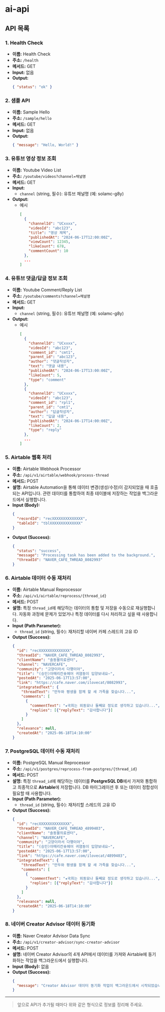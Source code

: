 # ai-api

## API 목록

### 1. Health Check
- **이름:** Health Check
- **주소:** `/health`
- **메서드:** GET
- **Input:** 없음
- **Output:**
  ```json
  { "status": "ok" }
  ```

### 2. 샘플 API
- **이름:** Sample Hello
- **주소:** `/sample/hello`
- **메서드:** GET
- **Input:** 없음
- **Output:**
  ```json
  { "message": "Hello, World!" }
  ```

### 3. 유튜브 영상 정보 조회
- **이름:** Youtube Video List
- **주소:** `/youtube/videos?channel=채널명`
- **메서드:** GET
- **Input:**
  - `channel` (string, 필수): 유튜브 채널명 (예: solamc-g8y)
- **Output:**
  - 예시
    ```json
    [
      {
        "channelId": "UCxxxx",
        "videoId": "abc123",
        "title": "영상 제목",
        "publishedAt": "2024-06-17T12:00:00Z",
        "viewCount": 12345,
        "likeCount": 678,
        "commentCount": 10
      },
      ...
    ]
    ```

### 4. 유튜브 댓글/답글 정보 조회
- **이름:** Youtube Comment/Reply List
- **주소:** `/youtube/comments?channel=채널명`
- **메서드:** GET
- **Input:**
  - `channel` (string, 필수): 유튜브 채널명 (예: solamc-g8y)
- **Output:**
  - 예시
    ```json
    [
      {
        "channelId": "UCxxxx",
        "videoId": "abc123",
        "comment_id": "cmt1",
        "parent_id": "abc123",
        "author": "댓글작성자",
        "text": "댓글 내용",
        "publishedAt": "2024-06-17T13:00:00Z",
        "likeCount": 5,
        "type": "comment"
      },
      {
        "channelId": "UCxxxx",
        "videoId": "abc123",
        "comment_id": "rpl1",
        "parent_id": "cmt1",
        "author": "답글작성자",
        "text": "답글 내용",
        "publishedAt": "2024-06-17T14:00:00Z",
        "likeCount": 2,
        "type": "reply"
      },
      ...
    ]
    ```

### 5. Airtable 웹훅 처리
- **이름:** Airtable Webhook Processor
- **주소:** `/api/v1/airtable/webhook/process-thread`
- **메서드:** POST
- **설명:** Airtable Automation을 통해 데이터 변경(생성/수정)이 감지되었을 때 호출되는 API입니다. 관련 데이터를 통합하여 최종 테이블에 저장하는 작업을 백그라운드에서 실행합니다.
- **Input (Body):**
  ```json
  {
    "recordId": "recXXXXXXXXXXXXXX",
    "tableId": "tblXXXXXXXXXXXXXX"
  }
  ```
- **Output (Success):**
  ```json
  {
    "status": "success",
    "message": "Processing task has been added to the background.",
    "threadId": "NAVER_CAFE_THREAD_8082993"
  }
  ```

### 6. Airtable 데이터 수동 재처리
- **이름:** Airtable Manual Reprocessor
- **주소:** `/api/v1/airtable/reprocess/{thread_id}`
- **메서드:** POST
- **설명:** 특정 `thread_id`에 해당하는 데이터의 통합 및 저장을 수동으로 재실행합니다. 자동화 과정에 문제가 있었거나 특정 데이터를 다시 처리하고 싶을 때 사용합니다.
- **Input (Path Parameter):**
  - `thread_id` (string, 필수): 재처리할 네이버 카페 스레드의 고유 ID
- **Output (Success):**
  ```json
  {
    "id": "recXXXXXXXXXXXXXX",
    "threadId": "NAVER_CAFE_THREAD_8082993",
    "clientName": "솔동물의료센터",
    "channel": "NAVERCAFE",
    "community": "고양이라서 다행이야",
    "title": "(승인)아메리칸숏헤어 귀염둥이 입양보내요~",
    "postedAt": "2025-06-17T13:57:00",
    "link": "https://cafe.naver.com/ilovecat/8082993",
    "integratedText": {
      "threadText": "만두와 평생을 함께 할 새 가족을 찾습니다...",
      "comments": [
        {
          "commentText": "★국희는 외동묘나 둘째묘 정도로 생각하고 있습니다...",
          "replies": [{"replyText": "감사합니다"}]
        }
      ]
    },
    "relevance": null,
    "createdAt": "2025-06-18T14:10:00"
  }
  ```

### 7. PostgreSQL 데이터 수동 재처리
- **이름:** PostgreSQL Manual Reprocessor
- **주소:** `/api/v1/postgres/reprocess-from-postgres/{thread_id}`
- **메서드:** POST
- **설명:** 특정 `thread_id`에 해당하는 데이터를 **PostgreSQL DB**에서 가져와 통합하고 최종적으로 **Airtable**에 저장합니다. DB 마이그레이션 후 또는 데이터 정합성이 필요할 때 사용합니다.
- **Input (Path Parameter):**
  - `thread_id` (string, 필수): 재처리할 스레드의 고유 ID
- **Output (Success):**
  ```json
  {
    "id": "recXXXXXXXXXXXXXX",
    "threadId": "NAVER_CAFE_THREAD_4899403",
    "clientName": "솔동물의료센터",
    "channel": "NAVERCAFE",
    "community": "고양이라서 다행이야",
    "title": "(승인)아메리칸숏헤어 귀염둥이 입양보내요~",
    "postedAt": "2025-06-17T13:57:00",
    "link": "https://cafe.naver.com/ilovecat/4899403",
    "integratedText": {
      "threadText": "만두와 평생을 함께 할 새 가족을 찾습니다...",
      "comments": [
        {
          "commentText": "★국희는 외동묘나 둘째묘 정도로 생각하고 있습니다...",
          "replies": [{"replyText": "감사합니다"}]
        }
      ]
    },
    "relevance": null,
    "createdAt": "2025-06-18T14:10:00"
  }
  ```

### 8. 네이버 Creator Advisor 데이터 동기화
- **이름:** Naver Creator Advisor Data Sync
- **주소:** `/api/v1/creator-advisor/sync-creator-advisor`
- **메서드:** POST
- **설명:** 네이버 Creator Advisor의 4개 API에서 데이터를 가져와 Airtable에 동기화하는 작업을 백그라운드에서 실행합니다.
- **Input (Body):** 없음
- **Output (Success):**
  ```json
  {
    "message": "Creator Advisor 데이터 동기화 작업이 백그라운드에서 시작되었습니다."
  }
  ```

---

> 앞으로 API가 추가될 때마다 위와 같은 형식으로 정보를 정리해 주세요.

